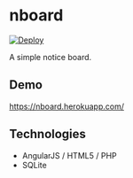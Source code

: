 # nboard

[![Deploy](https://www.herokucdn.com/deploy/button.png)](https://heroku.com/deploy?template=https://github.com/yui0/nboard)

A simple notice board.

## Demo

https://nboard.herokuapp.com/

## Technologies

- AngularJS / HTML5 / PHP
- SQLite
